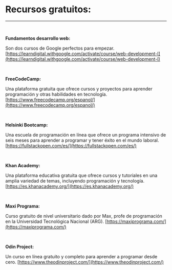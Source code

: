 # Recursos gratuitos:

<hr>
<br>

**Fundamentos desarrollo web:**

Son dos cursos de Google perfectos para empezar. [https://learndigital.withgoogle.com/activate/course/web-development-I](https://learndigital.withgoogle.com/activate/course/web-development-I)

<br>

**FreeCodeCamp:**

Una plataforma gratuita que ofrece cursos y proyectos para aprender programación y otras habilidades en tecnología. [https://www.freecodecamp.org/espanol/](https://www.freecodecamp.org/espanol/)

<br>

**Helsinki Bootcamp:**

Una escuela de programación en línea que ofrece un programa intensivo de seis meses para aprender a programar y tener éxito en el mundo laboral. [https://fullstackopen.com/es/](https://fullstackopen.com/es/)

<br>


**Khan Academy:**

Una plataforma educativa gratuita que ofrece cursos y tutoriales en una amplia variedad de temas, incluyendo programación y tecnología. [https://es.khanacademy.org/](https://es.khanacademy.org/)

<br>


**Maxi Programa:**

Curso gratuito de nivel universitario dado por Max, profe de programación en la Universidad Tecnológica Nacional (ARG). [https://maxiprograma.com/](https://maxiprograma.com/)

<br>


**Odin Project:**

Un curso en línea gratuito y completo para aprender a programar desde cero. [https://www.theodinproject.com/](https://www.theodinproject.com/)
